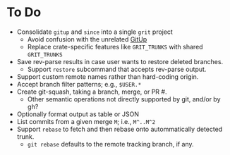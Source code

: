 # To Do

* Consolidate `gitup` and `since` into a single `grit` project
  - Avoid confusion with the unrelated [GitUp](https://github.com/git-up/GitUp)
  - Replace crate-specific features like `GRIT_TRUNKS` with shared `GRIT_TRUNKS`
* Save rev-parse results in case user wants to restore deleted branches.
  - Support `restore` subcommand that accepts rev-parse output.
* Support custom remote names rather than hard-coding origin.
* Accept branch filter patterns; e.g., `$USER.*`
* Create git-squash, taking a branch, merge, or PR #.
  - Other semantic operations not directly supported by git, and/or by gh?
* Optionally format output as table or JSON
* List commits from a given merge `M`; i.e., `M^..M^2`
* Support `rebase` to fetch and then rebase onto autommatically detected trunk.
  - `git rebase` defaults to the remote tracking branch, if any.
